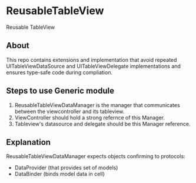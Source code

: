 # ReusableTableView
Reusable TableView

## About

This repo contains extensions and implementation that avoid repeated UITableViewDataSource and UITableViewDelegate implementations and ensures type-safe code during compliation.


## Steps to use Generic module
1. ReusableTableViewDataManager is the manager that communicates between the viewcontroller and its tableview.
2. ViewController should hold a strong refernce of this Manager.
3. Tableview's datasource and delegate should be this Manager reference.

## Explanation
ReusableTableViewDataManager expects objects confirming to protocols:
- DataProvider (that provides set of models) 
- DataBinder (binds model data in cell)

